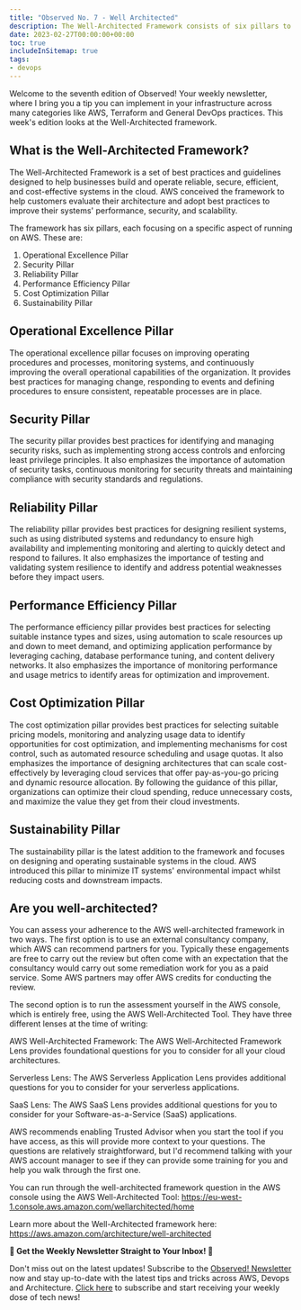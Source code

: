 ```yaml
---
title: "Observed No. 7 - Well Architected"
description: The Well-Architected Framework consists of six pillars to build and operate reliable, secure, efficient, and cost-effective systems on AWS. The framework offers best practices for each pillar.
date: 2023-02-27T00:00:00+00:00
toc: true
includeInSitemap: true
tags:
- devops
---
```


Welcome to the seventh edition of Observed! Your weekly newsletter, where I bring you a tip you can implement in your infrastructure across many categories like AWS, Terraform and General DevOps practices. This week's edition looks at the Well-Architected framework.

<!-- more -->

## What is the Well-Architected Framework?

The Well-Architected Framework is a set of best practices and guidelines designed to help businesses build and operate reliable, secure, efficient, and cost-effective systems in the cloud. AWS conceived the framework to help customers evaluate their architecture and adopt best practices to improve their systems' performance, security, and scalability.

The framework has six pillars, each focusing on a specific aspect of running on AWS. These are:

1. Operational Excellence Pillar
1. Security Pillar
1. Reliability Pillar
1. Performance Efficiency Pillar
1. Cost Optimization Pillar
1. Sustainability Pillar

## Operational Excellence Pillar

The operational excellence pillar focuses on improving operating procedures and processes, monitoring systems, and continuously improving the overall operational capabilities of the organization. It provides best practices for managing change, responding to events and defining procedures to ensure consistent, repeatable processes are in place.

## Security Pillar

The security pillar provides best practices for identifying and managing security risks, such as implementing strong access controls and enforcing least privilege principles. It also emphasizes the importance of automation of security tasks, continuous monitoring for security threats and maintaining compliance with security standards and regulations.

## Reliability Pillar

The reliability pillar provides best practices for designing resilient systems, such as using distributed systems and redundancy to ensure high availability and implementing monitoring and alerting to quickly detect and respond to failures. It also emphasizes the importance of testing and validating system resilience to identify and address potential weaknesses before they impact users.

## Performance Efficiency Pillar

The performance efficiency pillar provides best practices for selecting suitable instance types and sizes, using automation to scale resources up and down to meet demand, and optimizing application performance by leveraging caching, database performance tuning, and content delivery networks. It also emphasizes the importance of monitoring performance and usage metrics to identify areas for optimization and improvement.

## Cost Optimization Pillar

The cost optimization pillar provides best practices for selecting suitable pricing models, monitoring and analyzing usage data to identify opportunities for cost optimization, and implementing mechanisms for cost control, such as automated resource scheduling and usage quotas. It also emphasizes the importance of designing architectures that can scale cost-effectively by leveraging cloud services that offer pay-as-you-go pricing and dynamic resource allocation. By following the guidance of this pillar, organizations can optimize their cloud spending, reduce unnecessary costs, and maximize the value they get from their cloud investments.

## Sustainability Pillar

The sustainability pillar is the latest addition to the framework and focuses on designing and operating sustainable systems in the cloud. AWS introduced this pillar to minimize IT systems' environmental impact whilst reducing costs and downstream impacts.

## Are you well-architected?

You can assess your adherence to the AWS well-architected framework in two ways. The first option is to use an external consultancy company, which AWS can recommend partners for you. Typically these engagements are free to carry out the review but often come with an expectation that the consultancy would carry out some remediation work for you as a paid service. Some AWS partners may offer AWS credits for conducting the review.

The second option is to run the assessment yourself in the AWS console, which is entirely free, using the AWS Well-Architected Tool. They have three different lenses at the time of writing:

AWS Well-Architected Framework: The AWS Well-Architected Framework Lens provides foundational questions for you to consider for all your cloud architectures.

Serverless Lens: The AWS Serverless Application Lens provides additional questions for you to consider for your serverless applications.

SaaS Lens: The AWS SaaS Lens provides additional questions for you to consider for your Software-as-a-Service (SaaS) applications.

AWS recommends enabling Trusted Advisor when you start the tool if you have access, as this will provide more context to your questions. The questions are relatively straightforward, but I'd recommend talking with your AWS account manager to see if they can provide some training for you and help you walk through the first one.

You can run through the well-architected framework question in the AWS console using the AWS Well-Architected Tool: <https://eu-west-1.console.aws.amazon.com/wellarchitected/home>

Learn more about the Well-Architected framework here: <https://aws.amazon.com/architecture/well-architected>

**📣 Get the Weekly Newsletter Straight to Your Inbox! 📣**

Don't miss out on the latest updates! Subscribe to the [Observed! Newsletter](https://news.codewithstu.tv) now and stay up-to-date with the latest tips and tricks across AWS, Devops and Architecture. [Click here](https://news.codewithstu.tv) to subscribe and start receiving your weekly dose of tech news!
